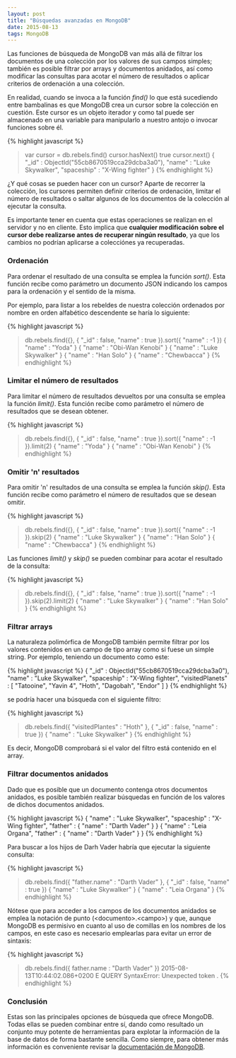 ```yaml
---
layout: post
title: "Búsquedas avanzadas en MongoDB"
date: 2015-08-13
tags: MongoDB
---
```

Las funciones de búsqueda de MongoDB van más allá de filtrar los documentos de una colección por
los valores de sus campos simples; también es posible filtrar por arrays y documentos anidados,
así como modificar las consultas para acotar el número de resultados o aplicar criterios de ordenación
a una colección.

En realidad, cuando se invoca a la función *find()* lo que está sucediendo entre bambalinas es que
MongoDB crea un cursor sobre la colección en cuestión. Este cursor es un objeto iterador y como tal
puede ser almacenado en una variable para manipularlo a nuestro antojo o invocar funciones sobre él.

{% highlight javascript %}
> var cursor = db.rebels.find()
> cursor.hasNext()
true
> cursor.next()
{
    "_id" : ObjectId("55cb8670519cca29dcba3a0"),
    "name" : "Luke Skywalker",
    "spaceship" : "X-Wing fighter"
}
{% endhighlight %}

¿Y qué cosas se pueden hacer con un cursor? Aparte de recorrer la colección, los cursores permiten
definir criterios de ordenación, limitar el número de resultados o saltar algunos de los documentos
de la colección al ejecutar la consulta.

Es importante tener en cuenta que estas operaciones se realizan en el servidor y no en cliente. Esto
implica que **cualquier modificación sobre el cursor debe realizarse antes de recuperar ningún resultado**,
ya que los cambios no podrían aplicarse a colecciónes ya recuperadas.

### Ordenación

Para ordenar el resultado de una consulta se emplea la función *sort()*. Esta función recibe como
parámetro un documento JSON indicando los campos para la ordenación y el sentido de la misma.

Por ejemplo, para listar a los rebeldes de nuestra colección ordenados por nombre en orden alfabético
descendente se haría lo siguiente:

{% highlight javascript %}
> db.rebels.find({}, { "_id" : false, "name" : true }).sort({ "name" : -1 })
{ "name" : "Yoda" }
{ "name" : "Obi-Wan Kenobi" }
{ "name" : "Luke Skywalker" }
{ "name" : "Han Solo" }
{ "name" : "Chewbacca" }
{% endhighlight %}

### Limitar el número de resultados

Para limitar el número de resultados devueltos por una consulta se emplea la función *limit()*. Esta
función recibe como parámetro el número de resultados que se desean obtener.

{% highlight javascript %}
> db.rebels.find({}, { "_id" : false, "name" : true }).sort({ "name" : -1 }).limit(2)
{ "name" : "Yoda" }
{ "name" : "Obi-Wan Kenobi" }
{% endhighlight %}

### Omitir 'n' resultados

Para omitir 'n' resultados de una consulta se emplea la función *skip()*. Esta función recibe como
parámetro el número de resultados que se desean omitir.

{% highlight javascript %}
> db.rebels.find({}, { "_id" : false, "name" : true }).sort({ "name" : -1 }).skip(2)
{ "name" : "Luke Skywalker" }
{ "name" : "Han Solo" }
{ "name" : "Chewbacca" }
{% endhighlight %}

Las funciones *limit()* y *skip()* se pueden combinar para acotar el resultado de la consulta:

{% highlight javascript %}
> db.rebels.find({}, { "_id" : false, "name" : true }).sort({ "name" : -1 }).skip(2).limit(2)
{ "name" : "Luke Skywalker" }
{ "name" : "Han Solo" }
{% endhighlight %}

### Filtrar arrays

La naturaleza polimórfica de MongoDB también permite filtrar por los valores contenidos en un campo
de tipo array como si fuese un simple string. Por ejemplo, teniendo un documento como este:

{% highlight javascript %}
{
    "_id" : ObjectId("55cb8670519cca29dcba3a0"),
    "name" : "Luke Skywalker",
    "spaceship" : "X-Wing fighter",
    "visitedPlanets" : [ "Tatooine", "Yavin 4", "Hoth", "Dagobah", "Endor" ]
}
{% endhighlight %}

se podría hacer una búsqueda con el siguiente filtro:

{% highlight javascript %}
> db.rebels.find({ "visitedPlantes" : "Hoth" }, { "_id" : false, "name" : true })
{ "name" : "Luke Skywalker" }
{% endhighlight %}

Es decir, MongoDB comprobará si el valor del filtro está contenido en el array.

### Filtrar documentos anidados

Dado que es posible que un documento contenga otros documentos anidados, es posible también realizar
búsquedas en función de los valores de dichos documentos anidados.

{% highlight javascript %}
{
    "name" : "Luke Skywalker",
    "spaceship" : "X-Wing fighter",
    "father" : { "name" : "Darth Vader" }
}
{
    "name" : "Leia Organa",
    "father" : { "name" : "Darth Vader" }
}
{% endhighlight %}

Para buscar a los hijos de Darh Vader habría que ejecutar la siguiente consulta:

{% highlight javascript %}
> db.rebels.find({ "father.name" : "Darth Vader" }, { "_id" : false, "name" : true })
{ "name" : "Luke Skywalker" }
{ "name" : "Leia Organa" }
{% endhighlight %}

Nótese que para acceder a los campos de los documentos anidados se emplea la notación de punto
(\<documento\>.\<campo\>) y que, aunque MongoDB es permisivo en cuanto al uso de comillas en
los nombres de los campos, en este caso es necesario emplearlas para evitar un error de sintaxis:

{% highlight javascript %}
> db.rebels.find({ father.name : "Darth Vader" })
2015-08-13T10:44:02.086+0200 E QUERY    SyntaxError: Unexpected token .
{% endhighlight %}

### Conclusión

Estas son las principales opciones de búsqueda que ofrece MongoDB. Todas ellas se pueden combinar entre sí,
dando como resultado un conjunto muy potente de herramientas para explotar la información de la base de datos
de forma bastante sencilla. Como siempre, para obtener más información es conveniente revisar la
[documentación de MongoDB](http://docs.mongodb.org/manual/). 